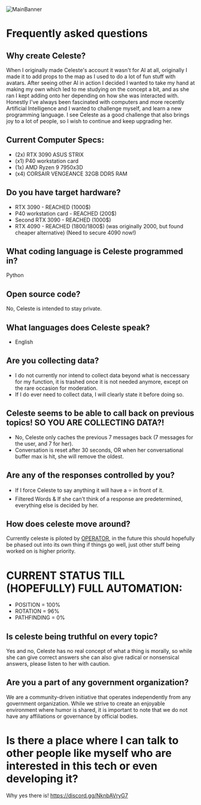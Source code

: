 ![MainBanner](https://user-images.githubusercontent.com/130422935/231066942-2bacb1b8-3e14-4d74-9cb7-6fdfc070fd44.png)
# Frequently asked questions
## Why create Celeste?
When I originally made Celeste's account it wasn't for AI at all, originally I made it to add props to the map as I used to do a lot of fun stuff with avatars.
After seeing other AI in action I decided I wanted to take my hand at making my own which led to me studying on the concept a bit, and as she ran I kept adding onto her depending on how she was
interacted with. Honestly I've always been fascinated with computers and more recently Artificial Intelligence and I wanted to challenge myself, and learn a new programming language.
I see Celeste as a good challenge that also brings joy to a lot of people, so I wish to continue and keep upgrading her.

## Current Computer Specs:
* (2x) RTX 3090 ASUS STRIX
* (x1) P40 workstation card
* (1x) AMD Ryzen 9 7950x3D
* (x4) CORSAIR VENGEANCE 32GB DDR5 RAM

## Do you have target hardware?
* RTX 3090 - REACHED (1000$)
* P40 workstation card - REACHED (200$)
* Second RTX 3090 - REACHED (1000$)
* RTX 4090 - REACHED (1800/1800$) (was originally 2000, but found cheaper alternative) (Need to secure 4090 now!)

## What coding language is Celeste programmed in?
Python

## Open source code?
No, Celeste is intended to stay private.

## What languages does Celeste speak?
* English

## Are you collecting data?
* I do not currently nor intend to collect data beyond what is neccessary for my function, it is trashed once it is not needed anymore, except on the rare occasion for moderation.
* If I do ever need to collect data, I will clearly state it before doing so.

## Celeste seems to be able to call back on previous topics! SO YOU ARE COLLECTING DATA?!
* No, Celeste only caches the previous 7 messages back (7 messages for the user, and 7 for her).
* Conversation is reset after 30 seconds, OR when her conversational buffer max is hit, she will remove the oldest.

## Are any of the responses controlled by you?
* If I force Celeste to say anything it will have a ⭐ in front of it.
* Filtered Words & If she can't think of a response are predetermined, everything else is decided by her.

## How does celeste move around?
Currently celeste is piloted by [OPERATOR](https://vrchat.com/home/user/usr_7c33f68c-4461-41d7-9280-6b4fbe4117d0), in the future this should
hopefully be phased out into its own thing if things go well, just other stuff being worked on is higher priority.

# CURRENT STATUS TILL (HOPEFULLY) FULL AUTOMATION:
* POSITION = 100%
* ROTATION = 96%
* PATHFINDING = 0%

## Is celeste being truthful on every topic?
Yes and no, Celeste has no real concept of what a thing is morally, so while she can give correct answers she can also give radical or nonsensical answers, please listen to her with caution.

## Are you a part of any government organization?
We are a community-driven initiative that operates independently from any government organization. While we strive to create an enjoyable environment where humor is shared, it is important to note that we do not have any affiliations or governance by official bodies.

# Is there a place where I can talk to other people like myself who are interested in this tech or even developing it?
Why yes there is! https://discord.gg/NknbAVryG7
